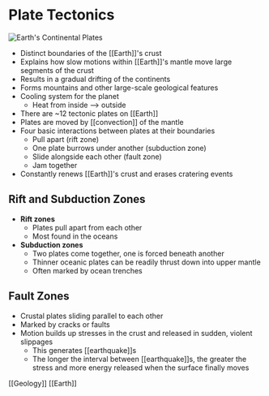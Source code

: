 # Plate Tectonics

![Earth's Continental Plates](/assets/second-brain/2020-11-02-08-42-35.png)

- Distinct boundaries of the [[Earth]]'s crust
- Explains how slow motions within [[Earth]]'s mantle move large segments of the crust
- Results in a gradual drifting of the continents
- Forms mountains and other large-scale geological features
- Cooling system for the planet
  - Heat from inside --> outside
- There are ~12 tectonic plates on [[Earth]]
- Plates are moved by [[convection]] of the mantle
- Four basic interactions between plates at their boundaries
  - Pull apart (rift zone)
  - One plate burrows under another (subduction zone)
  - Slide alongside each other (fault zone)
  - Jam together
- Constantly renews [[Earth]]'s crust and erases cratering events

## Rift and Subduction Zones

- **Rift zones**
  - Plates pull apart from each other
  - Most found in the oceans
- **Subduction zones**
  - Two plates come together, one is forced beneath another
  - Thinner oceanic plates can be readily thrust down into upper mantle
  - Often marked by ocean trenches

## Fault Zones

- Crustal plates sliding parallel to each other
- Marked by cracks or faults
- Motion builds up stresses in the crust and released in sudden, violent slippages
  - This generates [[earthquake]]s
  - The longer the interval between [[earthquake]]s, the greater the stress and more energy released when the surface finally moves

[[Geology]] [[Earth]]

